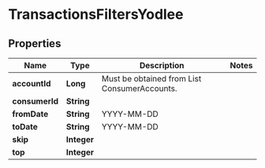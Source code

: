 

# TransactionsFiltersYodlee


## Properties

| Name | Type | Description | Notes |
|------------ | ------------- | ------------- | -------------|
|**accountId** | **Long** | Must be obtained from List ConsumerAccounts. |  |
|**consumerId** | **String** |  |  |
|**fromDate** | **String** | YYYY-MM-DD |  |
|**toDate** | **String** | YYYY-MM-DD |  |
|**skip** | **Integer** |  |  |
|**top** | **Integer** |  |  |



